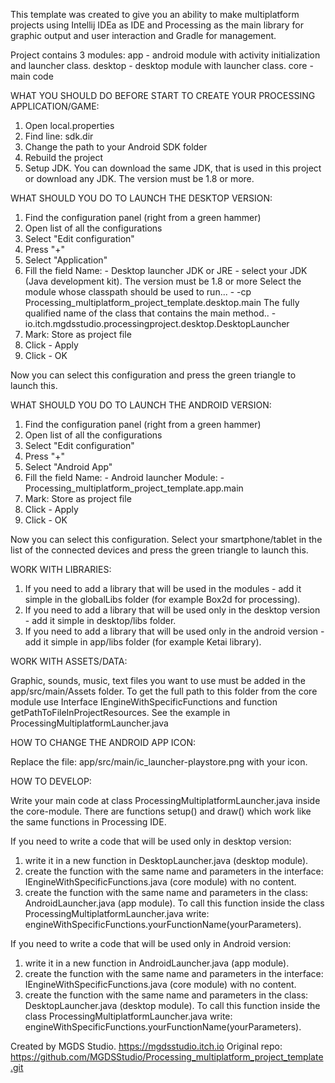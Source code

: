 This template was created to give you an ability to make multiplatform projects using Intellij IDEa as IDE and Processing as the main library for graphic output and user interaction and Gradle for management.

Project contains 3 modules:
app - android module with activity initialization and launcher class.
desktop - desktop module with launcher class.
core - main code

WHAT YOU SHOULD DO BEFORE START TO CREATE YOUR PROCESSING APPLICATION/GAME:

1) Open local.properties
2) Find line: sdk.dir
3) Change the path to your Android SDK folder
4) Rebuild the project
5) Setup JDK. You can download the same JDK, that is used in this project or download any JDK. The version must be 1.8 or more.

WHAT SHOULD YOU DO TO LAUNCH THE DESKTOP VERSION:

1) Find the configuration panel (right from a green hammer)
2) Open list of all the configurations
3) Select "Edit configuration"
4) Press "+"
5) Select "Application"
6) Fill the field 
Name: - Desktop launcher
JDK or JRE - select your JDK (Java development kit). The version must be 1.8 or more
Select the module whose classpath should be used to run... - -cp Processing_multiplatform_project_template.desktop.main
The fully qualified name of the class that contains the main method.. - io.itch.mgdsstudio.processingproject.desktop.DesktopLauncher
7) Mark: Store as project file
8) Click - Apply
9) Click - OK

Now you can select this configuration and press the green triangle to launch this.

WHAT SHOULD YOU DO TO LAUNCH THE ANDROID VERSION:

1) Find the configuration panel (right from a green hammer)
2) Open list of all the configurations
3) Select "Edit configuration"
4) Press "+"
5) Select "Android App"
6) Fill the field
   Name: - Android launcher
   Module: - Processing_multiplatform_project_template.app.main
7) Mark: Store as project file
8) Click - Apply
9) Click - OK

Now you can select this configuration. Select your smartphone/tablet in the list of the connected devices and press the green triangle to launch this.

WORK WITH LIBRARIES:

1) If you need to add a library that will be used in the modules - add it simple in the globalLibs folder (for example Box2d for processing).
2) If you need to add a library that will be used only in the desktop version - add it simple in desktop/libs folder.
3) If you need to add a library that will be used only in the android version - add it simple in app/libs folder (for example Ketai library).

WORK WITH ASSETS/DATA:

Graphic, sounds, music, text files you want to use must be added in the app/src/main/Assets folder. To get the full path to this folder from the core module use Interface IEngineWithSpecificFunctions and function getPathToFileInProjectResources. See the example in ProcessingMultiplatformLauncher.java

HOW TO CHANGE THE ANDROID APP ICON:

Replace the file: app/src/main/ic_launcher-playstore.png with your icon.

HOW TO DEVELOP:

Write your main code at class ProcessingMultiplatformLauncher.java inside the core-module. There are functions setup() and draw() which work like the same functions in Processing IDE.

If you need to write a code that will be used only in desktop version: 
1) write it in a new function in DesktopLauncher.java (desktop module).  
2) create the function with the same name and parameters in the interface: IEngineWithSpecificFunctions.java (core module) with no content.
3) create the function with the same name and parameters in the class: AndroidLauncher.java (app module).
To call this function inside the class ProcessingMultiplatformLauncher.java write: engineWithSpecificFunctions.yourFunctionName(yourParameters).

If you need to write a code that will be used only in Android version:
1) write it in a new function in AndroidLauncher.java (app module).
2) create the function with the same name and parameters in the interface: IEngineWithSpecificFunctions.java (core module) with no content.
3) create the function with the same name and parameters in the class: DesktopLauncher.java (desktop module).
   To call this function inside the class ProcessingMultiplatformLauncher.java write: engineWithSpecificFunctions.yourFunctionName(yourParameters).

Created by MGDS Studio. https://mgdsstudio.itch.io
Original repo: https://github.com/MGDSStudio/Processing_multiplatform_project_template.git